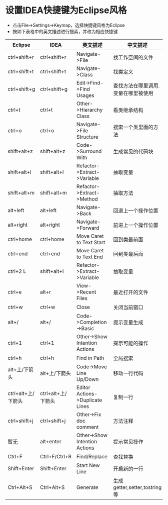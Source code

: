 # 设置IDEA快捷键为Eclipse风格

- 点击File->Settings->Keymap，选择快捷键风格为Eclipse
- 按如下表格中的英文描述进行搜索，并改为相应快捷键

Eclipse | IDEA | 英文描述 | 中文描述
----|----|----|----
ctrl+shift+r	|ctrl+shift+r	|Navigate->File	|找工作空间的文件
ctrl+shift+t	|ctrl+shift+t	|Navigate->Class	|找类定义
ctrl+shift+g	|ctrl+shift+g	|Edit->Find->Find Usages	|查找方法在哪里调用.变量在哪里被使用
ctrl+t	|ctrl+t	|Other->Hierarchy Class	|看类继承结构
ctrl+o	|ctrl+o	|Navigate->File Structure	|搜索一个类里面的方法
shift+alt+z	|shift+alt+z	|Code->Surround With	|生成常见的代码块
shift+alt+l	|shift+alt+l	|Refactor->Extract->Variable	|抽取变量
shift+alt+m	|shift+alt+m	|Refactor->Extract->Method	|抽取方法
alt+left	|alt+left	|Navigate->Back	|回退上一个操作位置
alt+right	|alt+right	|Navigate->Forward	|前进上一个操作位置
ctrl+home	|ctrl+home	|Move Caret to Text Start	|回到类最前面
ctrl+end	|ctrl+end	|Move Caret to Text End	|回到类最后面
ctrl+2 L	|shift+alt+l	|Refactor->Extract->Variable	|抽取变量
ctrl+e	|alt+r	|View->Recent Files	|最近打开的文件
ctrl+w	|ctrl+w	|Close	|关闭当前窗口
alt+/	|alt+/	|Code->Completion->Basic	|提示变量生成
ctrl+1	|ctrl+1	|Other->Show Intention Actions	|提示可能的操作
ctrl+h	|ctrl+h	|Find in Path	|全局搜索
alt+上/下箭头	|alt+上/下箭头	|Code->Move Line Up/Down	|移动一行代码
ctrl+alt+上/下箭头	|ctrl+alt+上/下箭头	|Editor Actions->Duplicate Lines	|复制一行
ctrl+shift+j	|ctrl+shift+j	|Other->Fix doc comment	|方法注释
暂无|alt+enter	|Other->Show Intention Actions	|提示常见操作
Ctrl+F	|Ctrl+F/Ctrl+R	|Find/Replace	|查找替换
Shift+Enter	|Shift+Enter	|Start New Line	|开启新的一行
Ctrl+Alt+S	|Ctrl+Alt+S	|Generate	|生成getter,setter,tostring等
